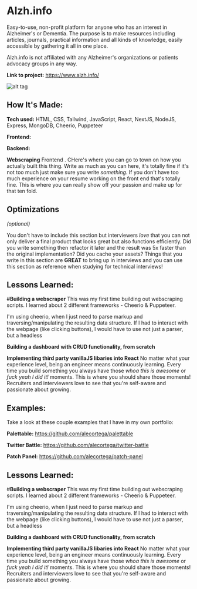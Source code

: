 # Alzh.info

Easy-to-use, non-profit platform for anyone who has an interest in Alzheimer's or Dementia.
The purpose is to make resources including articles, journals, practical information and all kinds of knowledge, easily accessible by gathering it all in one place.

Alzh.info is not affiliated with any Alzheimer's organizations or patients advocacy groups in any way.

**Link to project:** https://www.alzh.info/

![alt tag](http://placecorgi.com/1200/650)

## How It's Made:

**Tech used:** HTML, CSS, Tailwind, JavaScript, React, NextJS, NodeJS, Express, MongoDB, Cheerio, Puppeteer

**Frontend:**

**Backend:**

**Webscraping**
Frontend . CHere's where you can go to town on how you actually built this thing. Write as much as you can here, it's totally fine if it's not too much just make sure you write _something_. If you don't have too much experience on your resume working on the front end that's totally fine. This is where you can really show off your passion and make up for that ten fold.

## Optimizations

_(optional)_

You don't have to include this section but interviewers _love_ that you can not only deliver a final product that looks great but also functions efficiently. Did you write something then refactor it later and the result was 5x faster than the original implementation? Did you cache your assets? Things that you write in this section are **GREAT** to bring up in interviews and you can use this section as reference when studying for technical interviews!

## Lessons Learned:

#**Building a webscraper**
This was my first time building out webscraping scripts. I learned about 2 different frameworks - Cheerio & Puppeteer.

I'm using cheerio, when I just need to parse markup and traversing/manipulating the resulting data structure.
If I had to interact with the webpage (like clicking buttons), I would have to use not just a parser, but a headless

**Building a dashboard with CRUD functionality, from scratch**

**Implementing third party vanillaJS libaries into React**
No matter what your experience level, being an engineer means continuously learning. Every time you build something you always have those _whoa this is awesome_ or _fuck yeah I did it!_ moments. This is where you should share those moments! Recruiters and interviewers love to see that you're self-aware and passionate about growing.

## Examples:

Take a look at these couple examples that I have in my own portfolio:

**Palettable:** https://github.com/alecortega/palettable

**Twitter Battle:** https://github.com/alecortega/twitter-battle

**Patch Panel:** https://github.com/alecortega/patch-panel

## Lessons Learned:

#**Building a webscraper**
This was my first time building out webscraping scripts. I learned about 2 different frameworks - Cheerio & Puppeteer.

I'm using cheerio, when I just need to parse markup and traversing/manipulating the resulting data structure.
If I had to interact with the webpage (like clicking buttons), I would have to use not just a parser, but a headless

**Building a dashboard with CRUD functionality, from scratch**

**Implementing third party vanillaJS libaries into React**
No matter what your experience level, being an engineer means continuously learning. Every time you build something you always have those _whoa this is awesome_ or _fuck yeah I did it!_ moments. This is where you should share those moments! Recruiters and interviewers love to see that you're self-aware and passionate about growing.
